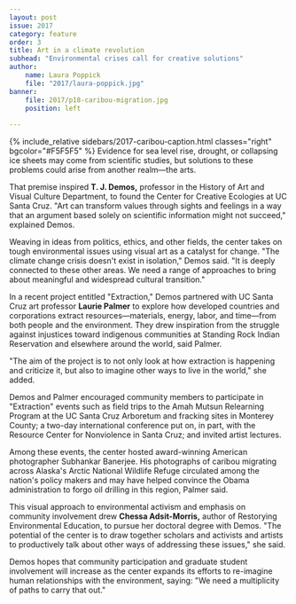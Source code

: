 ```yaml
---
layout: post
issue: 2017
category: feature
order: 3
title: Art in a climate revolution
subhead: "Environmental crises call for creative solutions"
author:
    name: Laura Poppick
    file: "2017/laura-poppick.jpg"
banner:
    file: 2017/p18-caribou-migration.jpg
    position: left
    
---
```

{% include_relative sidebars/2017-caribou-caption.html classes="right" bgcolor="#F5F5F5" %}
Evidence for sea level rise, drought, or collapsing ice sheets may come from scientific studies, but solutions to these problems could arise from another realm—the arts.

That premise inspired **T. J. Demos,** professor in the History of Art and Visual Culture Department, to found the Center for Creative Ecologies at UC Santa Cruz. &quot;Art can transform values through sights and feelings in a way that an argument based solely on scientific information might not succeed,&quot; explained
Demos.

Weaving in ideas from politics, ethics, and other
fields, the center takes on tough environmental issues using visual art as a catalyst for change. &quot;The climate change crisis doesn&#39;t exist in isolation,&quot;
Demos said. &quot;It is deeply connected to these other areas. We need a range of approaches to bring about meaningful and widespread cultural transition.&quot;

In a recent project entitled &quot;Extraction,&quot; Demos partnered with UC Santa Cruz art professor **Laurie Palmer** to explore how developed countries and corporations extract resources—materials, energy, labor, and time—from both people and the environment. They drew inspiration from the struggle against injustices toward indigenous communities at Standing Rock Indian Reservation and elsewhere around
the world, said Palmer.

&quot;The aim of the project is to not only look at how extraction is happening and criticize it, but also to imagine other ways to live in the world,&quot; she added.

Demos and Palmer encouraged community members to participate in &quot;Extraction&quot; events such as field trips to the Amah Mutsun Relearning Program at the UC Santa Cruz Arboretum and fracking sites in Monterey County; a two-day international conference put on, in part, with the Resource Center for Nonviolence in Santa Cruz; and  invited artist lectures.

Among these events, the  center hosted award-winning American photographer Subhankar Banerjee. His photographs of
caribou migrating across Alaska&#39;s Arctic National Wildlife Refuge circulated among the nation&#39;s policy makers and may have helped convince the Obama administration to forgo oil
drilling in this region, Palmer said.

This visual approach to environmental activism and emphasis on community involvement drew **Chessa Adsit-Morris,** author of Restorying Environmental Education,  to pursue her doctoral  degree with Demos. &quot;The potential of the center is to draw together  scholars and activists and artists to productively talk about other ways of addressing  these issues,&quot; she said.

Demos hopes that community participation and graduate student involvement will increase as the center expands its efforts to re-imagine human relationships with the environment, saying: &quot;We need a multiplicity of paths to carry that out.&quot;